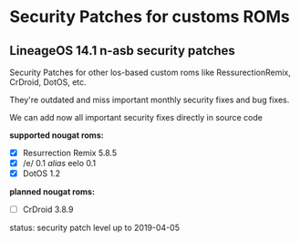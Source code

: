 Security Patches for customs ROMs
===========
LineageOS 14.1 n-asb security patches
------------------
Security Patches for other los-based custom roms like RessurectionRemix, CrDroid, DotOS, etc.

They're outdated and miss important monthly security fixes and bug fixes.

We can add now all important security fixes directly in source code

**supported nougat roms:**
- [x] Resurrection Remix 5.8.5
- [x] /e/ 0.1 *alias* eelo 0.1
- [x] DotOS 1.2

**planned nougat roms:**
- [ ] CrDroid 3.8.9 

status: security patch level up to 2019-04-05
